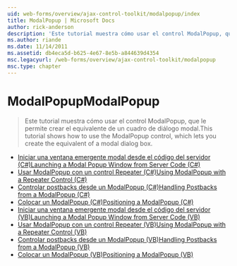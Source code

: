 ```yaml
---
uid: web-forms/overview/ajax-control-toolkit/modalpopup/index
title: ModalPopup | Microsoft Docs
author: rick-anderson
description: 'Este tutorial muestra cómo usar el control ModalPopup, que le permite crear el equivalente de un cuadro de diálogo modal.'
ms.author: riande
ms.date: 11/14/2011
ms.assetid: db4eca5d-b625-4e67-8e5b-a844639d4354
msc.legacyurl: /web-forms/overview/ajax-control-toolkit/modalpopup
msc.type: chapter
---
```

<a name="modalpopup"></a><span data-ttu-id="bde21-103">ModalPopup</span><span class="sxs-lookup"><span data-stu-id="bde21-103">ModalPopup</span></span>
====================
> <span data-ttu-id="bde21-104">Este tutorial muestra cómo usar el control ModalPopup, que le permite crear el equivalente de un cuadro de diálogo modal.</span><span class="sxs-lookup"><span data-stu-id="bde21-104">This tutorial shows how to use the ModalPopup control, which lets you create the equivalent of a modal dialog box.</span></span>


- [<span data-ttu-id="bde21-105">Iniciar una ventana emergente modal desde el código del servidor (C#)</span><span class="sxs-lookup"><span data-stu-id="bde21-105">Launching a Modal Popup Window from Server Code (C#)</span></span>](launching-a-modal-popup-window-from-server-code-cs.md)
- [<span data-ttu-id="bde21-106">Usar ModalPopup con un control Repeater (C#)</span><span class="sxs-lookup"><span data-stu-id="bde21-106">Using ModalPopup with a Repeater Control (C#)</span></span>](using-modalpopup-with-a-repeater-control-cs.md)
- [<span data-ttu-id="bde21-107">Controlar postbacks desde un ModalPopup (C#)</span><span class="sxs-lookup"><span data-stu-id="bde21-107">Handling Postbacks from a ModalPopup (C#)</span></span>](handling-postbacks-from-a-modalpopup-cs.md)
- [<span data-ttu-id="bde21-108">Colocar un ModalPopup (C#)</span><span class="sxs-lookup"><span data-stu-id="bde21-108">Positioning a ModalPopup (C#)</span></span>](positioning-a-modalpopup-cs.md)
- [<span data-ttu-id="bde21-109">Iniciar una ventana emergente modal desde el código del servidor (VB)</span><span class="sxs-lookup"><span data-stu-id="bde21-109">Launching a Modal Popup Window from Server Code (VB)</span></span>](launching-a-modal-popup-window-from-server-code-vb.md)
- [<span data-ttu-id="bde21-110">Usar ModalPopup con un control Repeater (VB)</span><span class="sxs-lookup"><span data-stu-id="bde21-110">Using ModalPopup with a Repeater Control (VB)</span></span>](using-modalpopup-with-a-repeater-control-vb.md)
- [<span data-ttu-id="bde21-111">Controlar postbacks desde un ModalPopup (VB)</span><span class="sxs-lookup"><span data-stu-id="bde21-111">Handling Postbacks from a ModalPopup (VB)</span></span>](handling-postbacks-from-a-modalpopup-vb.md)
- [<span data-ttu-id="bde21-112">Colocar un ModalPopup (VB)</span><span class="sxs-lookup"><span data-stu-id="bde21-112">Positioning a ModalPopup (VB)</span></span>](positioning-a-modalpopup-vb.md)
